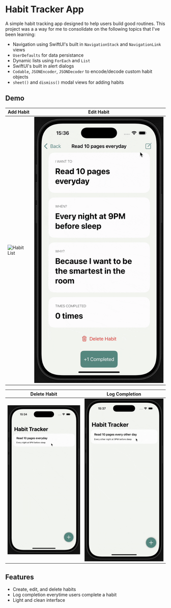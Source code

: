 # Habit Tracker App

A simple habit tracking app designed to help users build good routines. This project was a a way for me to consolidate on the following topics that I've been learning:
- Navigation using SwiftUI's built in `NavigationStack` and `NavigationLink` views
- `UserDefaults` for data persistance
- Dynamic lists using `ForEach` and `List`
- SwiftUI's built in alert dialogs
-  `Codable`, `JSONEncoder`, `JSONDecoder` to encode/decode custom habit objects
-  `sheet()` and `dismiss()` modal views for adding habits

## Demo

| Add Habit | Edit Habit |
|-----------|------------|
| ![Habit List](./Assets/demo-add_habit.gif) | ![Habit List](./Assets/demo-edit_habit.gif) |

| Delete Habit | Log Completion |
|--------------|----------------|
| ![Habit List](./Assets/demo-delete_habit.gif) | ![Habit List](./Assets/demo-log_completion.gif) |

## Features

- Create, edit, and delete habits
- Log completion everytime users complete a habit
- Light and clean interface
